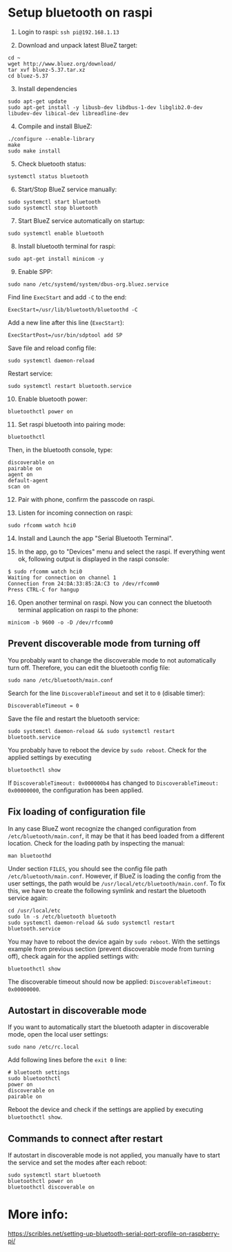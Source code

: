 # Setup bluetooth on raspi

1. Login to raspi: `ssh pi@192.168.1.13`

2. Download and unpack latest BlueZ target: 
```
cd ~
wget http://www.bluez.org/download/
tar xvf bluez-5.37.tar.xz
cd bluez-5.37
```

3. Install dependencies
```
sudo apt-get update
sudo apt-get install -y libusb-dev libdbus-1-dev libglib2.0-dev libudev-dev libical-dev libreadline-dev
```

4. Compile and install BlueZ:
```
./configure --enable-library
make
sudo make install
```

5. Check bluetooth status:
```
systemctl status bluetooth
```

6. Start/Stop BlueZ service manually:
```
sudo systemctl start bluetooth
sudo systemctl stop bluetooth
```

7. Start BlueZ service automatically on startup:
```
sudo systemctl enable bluetooth
```

8. Install bluetooth terminal for raspi:
```
sudo apt-get install minicom -y
```

9. Enable SPP:
```
sudo nano /etc/systemd/system/dbus-org.bluez.service
```
Find line `ExecStart` and add `-C` to the end:
```
ExecStart=/usr/lib/bluetooth/bluetoothd -C
```
Add a new line after this line (`ExecStart`):
```
ExecStartPost=/usr/bin/sdptool add SP
```
Save file and reload config file:
```
sudo systemctl daemon-reload
```
Restart service:
```
sudo systemctl restart bluetooth.service
```

10. Enable bluetooth power:
```
bluetoothctl power on
```

11. Set raspi bluetooth into pairing mode:
```
bluetoothctl
```
Then, in the bluetooth console, type:
```
discoverable on
pairable on
agent on
default-agent
scan on
```

12. Pair with phone, confirm the passcode on raspi. 

13. Listen for incoming connection on raspi:
```
sudo rfcomm watch hci0
```

14. Install and Launch the app "Serial Bluetooth Terminal".

15. In the app, go to "Devices" menu and select the raspi. If everything went ok, following output is displayed in the raspi console:
```
$ sudo rfcomm watch hci0
Waiting for connection on channel 1
Connection from 24:DA:33:85:2A:C3 to /dev/rfcomm0
Press CTRL-C for hangup
```

16. Open another terminal on raspi. Now you can connect the bluetooth terminal application on raspi to the phone:
```
minicom -b 9600 -o -D /dev/rfcomm0
```


## Prevent discoverable mode from turning off
You probably want to change the discoverable mode to not automatically turn off. Therefore, you can edit the bluetooth config file:
```
sudo nano /etc/bluetooth/main.conf
```
Search for the line `DiscoverableTimeout` and set it to `0` (disable timer):
```
DiscoverableTimeout = 0
```
Save the file and restart the bluetooth service:
```
sudo systemctl daemon-reload && sudo systemctl restart bluetooth.service
```
You probably have to reboot the device by `sudo reboot`.
Check for the applied settings by executing 
```
bluetoothctl show
```
If `DiscoverableTimeout: 0x000000b4` has changed to `DiscoverableTimeout: 0x00000000`, the configuration has been applied.

## Fix loading of configuration file
In any case BlueZ wont recognize the changed configuration from `/etc/bluetooth/main.conf`, it may be that it has beed loaded from a different location. Check for the loading path by inspecting the manual:
```
man bluetoothd
```
Under section `FILES`, you should see the config file path `/etc/bluetooth/main.conf`. However, if BlueZ is loading the config from the user settings, the path would be `/usr/local/etc/bluetooth/main.conf`. 
To fix this, we have to create the following symlink and restart the bluetooth service again:
```
cd /usr/local/etc
sudo ln -s /etc/bluetooth bluetooth
sudo systemctl daemon-reload && sudo systemctl restart bluetooth.service
```
You may have to reboot the device again by `sudo reboot`.
With the settings example from previous section (prevent discoverable mode from turning off), check again for the applied settings with:
```
bluetoothctl show
```
The discoverable timeout should now be applied: `DiscoverableTimeout: 0x00000000`.

## Autostart in discoverable mode
If you want to automatically start the bluetooth adapter in discoverable mode, open the local user settings:
```
sudo nano /etc/rc.local
```
Add following lines before the `exit 0` line:
```
# bluetooth settings
sudo bluetoothctl 
power on
discoverable on
pairable on
```
Reboot the device and check if the settings are applied by executing `bluetoothctl show`.


## Commands to connect after restart
If autostart in discoverable mode is not applied, you manually have to start the service and set the modes after each reboot:
```
sudo systemctl start bluetooth
bluetoothctl power on
bluetoothctl discoverable on
```



# More info:
https://scribles.net/setting-up-bluetooth-serial-port-profile-on-raspberry-pi/